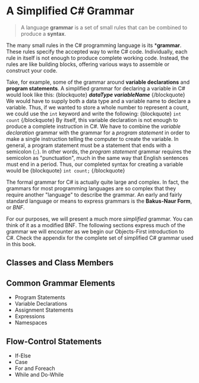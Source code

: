 # A Simplified C# Grammar

> A language **grammar** is a set of small rules that can be combined to produce a **syntax**.

The many small rules in the C# programming language is its ***grammar**. These rules specify the accepted way to write C# code. Individually, each rule in itself is not enough to produce complete working code. Instead, the rules are like building blocks, offering various ways to assemble or construct your code.

Take, for example, some of the grammar around **variable declarations** and **program statements**. A simplified grammar for declaring a variable in C# would look like this:
{blockquote}
***dataType variableName***
{/blockquote}
We would have to supply both a data type and a variable name to declare a variable. Thus, if we wanted to store a whole number to represent a count, we could use the `int` keyword and write the following:
{blockquote}
`int count`
{/blockquote}
By itself, this variable declaration is not enough to produce a complete instruction in C#. We have to combine the *variable declaration* grammar with the grammar for a *program statement* in order to make a single instruction telling the computer to create the variable. In general, a program statement must be a statement that ends with a semicolon (`;`). In other words, the *program statement* grammar requires the semicolon as "punctuation", much in the same way that English sentences must end in a period. Thus, our completed syntax for creating a variable would be
{blockquote}
`int count;`
{/blockquote} 

The formal grammar for C# is actually quite large and complex. In fact, the grammars for most programming languages are so complex that they require another "language" to describe the grammar. An early and fairly standard language or means to express grammars is the **Bakus-Naur Form**, or *BNF*.

For our purposes, we will present a much more *simplified* grammar. You can think of it as a modified BNF. The following sections express much of the grammar we will encounter as we begin our Objects-First introduction to C#. Check the appendix for the complete set of simplified C# grammar used in this book.

## Classes and Class Members



## Common Grammar Elements

* Program Statements
* Variable Declarations
* Assignment Statements
* Expressions
* Namespaces

## Flow-Control Statements

* If-Else
* Case
* For and Foreach
* While and Do-While
